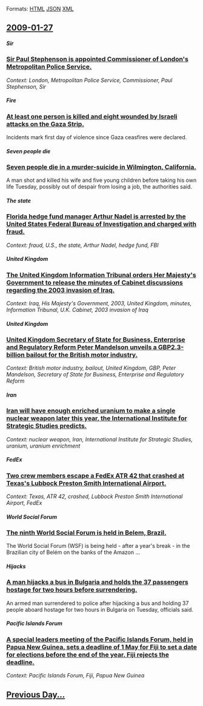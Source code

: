 
Formats: [HTML](2009/01/27/index.html)  [JSON](2009/01/27/index.json)  [XML](2009/01/27/index.xml)  

## [2009-01-27](/news/2009/01/27/index.md)

##### Sir
### [ Sir Paul Stephenson is appointed Commissioner of London's Metropolitan Police Service. ](/news/2009/01/27/sir-paul-stephenson-is-appointed-commissioner-of-london-s-metropolitan-police-service.md)
_Context: London, Metropolitan Police Service, Commissioner, Paul Stephenson, Sir_

##### Fire
### [ At least one person is killed and eight wounded by Israeli attacks on the Gaza Strip. ](/news/2009/01/27/at-least-one-person-is-killed-and-eight-wounded-by-israeli-attacks-on-the-gaza-strip.md)
Incidents mark first day of violence since Gaza ceasfires were declared.

##### Seven people die
### [ Seven people die in a murder-suicide in Wilmington, California. ](/news/2009/01/27/seven-people-die-in-a-murder-suicide-in-wilmington-california.md)
A man shot and killed his wife and five young children before taking his own life Tuesday, possibly out of despair from losing a job, the authorities said.

##### The state
### [ Florida hedge fund manager Arthur Nadel is arrested by the United States Federal Bureau of Investigation and charged with fraud. ](/news/2009/01/27/florida-hedge-fund-manager-arthur-nadel-is-arrested-by-the-united-states-federal-bureau-of-investigation-and-charged-with-fraud.md)
_Context: fraud, U.S., the state, Arthur Nadel, hedge fund, FBI_

##### United Kingdom
### [ The United Kingdom Information Tribunal orders Her Majesty's Government to release the minutes of Cabinet discussions regarding the 2003 invasion of Iraq. ](/news/2009/01/27/the-united-kingdom-information-tribunal-orders-her-majesty-s-government-to-release-the-minutes-of-cabinet-discussions-regarding-the-2003-in.md)
_Context: Iraq, His Majesty's Government, 2003, United Kingdom, minutes, Information Tribunal, U.K. Cabinet, 2003 invasion of Iraq_

##### United Kingdom
### [ United Kingdom Secretary of State for Business, Enterprise and Regulatory Reform Peter Mandelson unveils a GBP2.3-billion bailout for the British motor industry. ](/news/2009/01/27/united-kingdom-secretary-of-state-for-business-enterprise-and-regulatory-reform-peter-mandelson-unveils-a-agbp2-3-billion-bailout-for-the.md)
_Context: British motor industry, bailout, United Kingdom, GBP, Peter Mandelson, Secretary of State for Business, Enterprise and Regulatory Reform_

##### Iran
### [ Iran will have enough enriched uranium to make a single nuclear weapon later this year, the International Institute for Strategic Studies predicts. ](/news/2009/01/27/iran-will-have-enough-enriched-uranium-to-make-a-single-nuclear-weapon-later-this-year-the-international-institute-for-strategic-studies-p.md)
_Context: nuclear weapon, Iran, International Institute for Strategic Studies, uranium, uranium enrichment_

##### FedEx
### [ Two crew members escape a FedEx ATR 42 that crashed at Texas's Lubbock Preston Smith International Airport. ](/news/2009/01/27/two-crew-members-escape-a-fedex-atr-42-that-crashed-at-texas-s-lubbock-preston-smith-international-airport.md)
_Context: Texas, ATR 42, crashed, Lubbock Preston Smith International Airport, FedEx_

##### World Social Forum
### [ The ninth World Social Forum is held in Belem, Brazil. ](/news/2009/01/27/the-ninth-world-social-forum-is-held-in-bela-c-m-brazil.md)
The World Social Forum (WSF) is being held - after a year&#039;s break - in the Brazilian city of Belém on the banks of the Amazon ...

##### Hijacks
### [ A man hijacks a bus in Bulgaria and holds the 37 passengers hostage for two hours before surrendering. ](/news/2009/01/27/a-man-hijacks-a-bus-in-bulgaria-and-holds-the-37-passengers-hostage-for-two-hours-before-surrendering.md)
An armed man surrendered to police after hijacking a bus and holding 37 people aboard hostage for two hours in Bulgaria on Tuesday, officials said.

##### Pacific Islands Forum
### [ A special leaders meeting of the Pacific Islands Forum, held in Papua New Guinea, sets a deadline of 1 May for Fiji to set a date for elections before the end of the year. Fiji rejects the deadline. ](/news/2009/01/27/a-special-leaders-meeting-of-the-pacific-islands-forum-held-in-papua-new-guinea-sets-a-deadline-of-1-may-for-fiji-to-set-a-date-for-elect.md)
_Context: Pacific Islands Forum, Fiji, Papua New Guinea_

## [Previous Day...](/news/2009/01/26/index.md)

